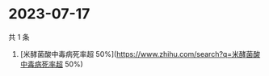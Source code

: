 # 2023-07-17

共 1 条

<!-- BEGIN -->
<!-- 最后更新时间 Mon Jul 17 2023 00:06:17 GMT+0800 (China Standard Time) -->

1. [米酵菌酸中毒病死率超
   50%](https://www.zhihu.com/search?q=米酵菌酸中毒病死率超 50%)

<!-- END -->
